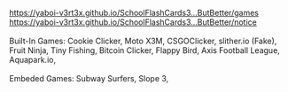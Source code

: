 https://yaboi-v3rt3x.github.io/SchoolFlashCards3...ButBetter/games
<br>
https://yaboi-v3rt3x.github.io/SchoolFlashCards3...ButBetter/notice
<br>
<br>
Built-In Games: Cookie Clicker, Moto X3M, CSGOClicker, slither.io (Fake), Fruit Ninja, Tiny Fishing, Bitcoin Clicker, Flappy Bird, Axis Football League, Aquapark.io,
<br>
<br>
Embeded Games: Subway Surfers, Slope 3,
